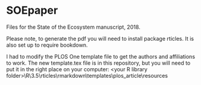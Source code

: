 # SOEpaper
Files for the State of the Ecosystem manuscript, 2018.

Please note, to generate the pdf you will need to install package rticles. It is also set up to require bookdown.

I had to modify the PLOS One template file to get the authors and affiliations to work. The new template.tex file is in this repository, but you will need to put it in the right place on your computer:
\<your R library folder>\R\3.5\rticles\rmarkdown\templates\plos_article\resources

